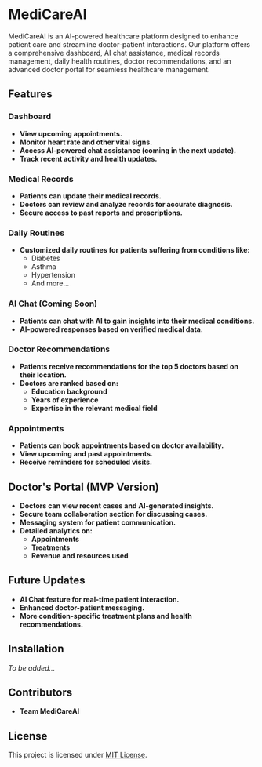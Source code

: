 # MediCareAI

MediCareAI is an AI-powered healthcare platform designed to enhance patient care and streamline doctor-patient interactions. Our platform offers a comprehensive dashboard, AI chat assistance, medical records management, daily health routines, doctor recommendations, and an advanced doctor portal for seamless healthcare management.

## Features

### Dashboard
- **View upcoming appointments.**
- **Monitor heart rate and other vital signs.**
- **Access AI-powered chat assistance (coming in the next update).**
- **Track recent activity and health updates.**

### Medical Records
- **Patients can update their medical records.**
- **Doctors can review and analyze records for accurate diagnosis.**
- **Secure access to past reports and prescriptions.**

### Daily Routines
- **Customized daily routines for patients suffering from conditions like:**
  - Diabetes
  - Asthma
  - Hypertension
  - And more...

### AI Chat (Coming Soon)
- **Patients can chat with AI to gain insights into their medical conditions.**
- **AI-powered responses based on verified medical data.**

### Doctor Recommendations
- **Patients receive recommendations for the top 5 doctors based on their location.**
- **Doctors are ranked based on:**
  - **Education background**
  - **Years of experience**
  - **Expertise in the relevant medical field**

### Appointments
- **Patients can book appointments based on doctor availability.**
- **View upcoming and past appointments.**
- **Receive reminders for scheduled visits.**

## Doctor's Portal (MVP Version)
- **Doctors can view recent cases and AI-generated insights.**
- **Secure team collaboration section for discussing cases.**
- **Messaging system for patient communication.**
- **Detailed analytics on:**
  - **Appointments**
  - **Treatments**
  - **Revenue and resources used**

## Future Updates
- **AI Chat feature for real-time patient interaction.**
- **Enhanced doctor-patient messaging.**
- **More condition-specific treatment plans and health recommendations.**

## Installation
_To be added..._

## Contributors
- **Team MediCareAI**

## License
This project is licensed under [MIT License](LICENSE).

